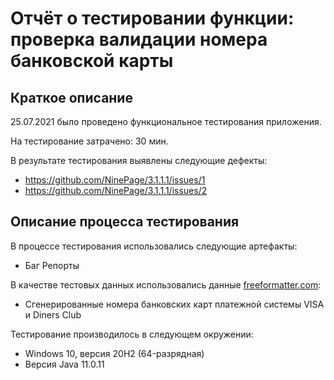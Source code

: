 # Отчёт о тестировании функции: проверка валидации номера банковской карты

## Краткое описание

25.07.2021 было проведено функциональное тестирования приложения.

На тестирование затрачено: 30 мин.

В результате тестирования выявлены следующие дефекты:
* https://github.com/NinePage/3.1.1.1/issues/1
* https://github.com/NinePage/3.1.1.1/issues/2

## Описание процесса тестирования

В процессе тестирования использовались следующие артефакты:
* Баг Репорты

В качестве тестовых данных использовались данные [freeformatter.com](https://www.freeformatter.com/credit-card-number-generator-validator.html):
* Сгенерированные номера банковских карт платежной системы VISA и Diners Club

Тестирование производилось в следующем окружении:
* Windows 10, версия 20H2 (64-разрядная) 
* Версия Java 11.0.11